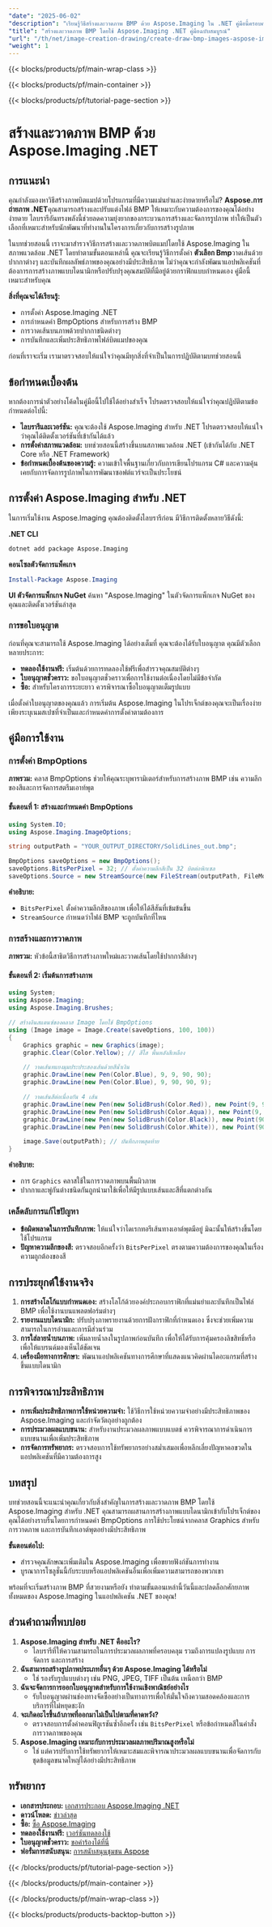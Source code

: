 ```yaml
---
"date": "2025-06-02"
"description": "เรียนรู้วิธีสร้างและวาดภาพ BMP ด้วย Aspose.Imaging ใน .NET คู่มือนี้ครอบคลุมถึงการตั้งค่า การกำหนดค่า เทคนิคการวาดภาพ และการเพิ่มประสิทธิภาพสำหรับนักพัฒนา"
"title": "สร้างและวาดภาพ BMP โดยใช้ Aspose.Imaging .NET คู่มือฉบับสมบูรณ์"
"url": "/th/net/image-creation-drawing/create-draw-bmp-images-aspose-imaging-net/"
"weight": 1
---
```


{{< blocks/products/pf/main-wrap-class >}}

{{< blocks/products/pf/main-container >}}

{{< blocks/products/pf/tutorial-page-section >}}
# สร้างและวาดภาพ BMP ด้วย Aspose.Imaging .NET

## การแนะนำ
คุณกำลังมองหาวิธีสร้างภาพบิตแมปด้วยโปรแกรมที่มีความแม่นยำและง่ายดายหรือไม่? **Aspose.การถ่ายภาพ .NET**คุณสามารถสร้างและปรับแต่งไฟล์ BMP ให้เหมาะกับความต้องการของคุณได้อย่างง่ายดาย ไลบรารีอันทรงพลังนี้ช่วยลดความยุ่งยากของกระบวนการสร้างและจัดการรูปภาพ ทำให้เป็นตัวเลือกที่เหมาะสำหรับนักพัฒนาที่ทำงานในโครงการเกี่ยวกับการสร้างรูปภาพ

ในบทช่วยสอนนี้ เราจะมาสำรวจวิธีการสร้างและวาดภาพบิตแมปโดยใช้ Aspose.Imaging ในสภาพแวดล้อม .NET โดยทำตามขั้นตอนเหล่านี้ คุณจะเรียนรู้วิธีการตั้งค่า **ตัวเลือก Bmp**วาดเส้นด้วยปากกาต่างๆ และบันทึกผลลัพธ์ภาพของคุณอย่างมีประสิทธิภาพ ไม่ว่าคุณจะกำลังพัฒนาแอปพลิเคชันที่ต้องการการสร้างภาพแบบไดนามิกหรือปรับปรุงคุณสมบัติที่มีอยู่ด้วยกราฟิกแบบกำหนดเอง คู่มือนี้เหมาะสำหรับคุณ

**สิ่งที่คุณจะได้เรียนรู้:**
- การตั้งค่า Aspose.Imaging .NET
- การกำหนดค่า BmpOptions สำหรับการสร้าง BMP
- การวาดเส้นบนภาพด้วยปากกาชนิดต่างๆ
- การบันทึกและเพิ่มประสิทธิภาพไฟล์บิตแมปของคุณ

ก่อนที่เราจะเริ่ม เรามาตรวจสอบให้แน่ใจว่าคุณมีทุกสิ่งที่จำเป็นในการปฏิบัติตามบทช่วยสอนนี้

## ข้อกำหนดเบื้องต้น
หากต้องการนำตัวอย่างโค้ดในคู่มือนี้ไปใช้ได้อย่างสำเร็จ โปรดตรวจสอบให้แน่ใจว่าคุณปฏิบัติตามข้อกำหนดต่อไปนี้:

- **ไลบรารีและเวอร์ชัน:** คุณจะต้องใช้ Aspose.Imaging สำหรับ .NET โปรดตรวจสอบให้แน่ใจว่าคุณได้ติดตั้งเวอร์ชันที่เข้ากันได้แล้ว
- **การตั้งค่าสภาพแวดล้อม:** บทช่วยสอนนี้สร้างขึ้นบนสภาพแวดล้อม .NET (เข้ากันได้กับ .NET Core หรือ .NET Framework)
- **ข้อกำหนดเบื้องต้นของความรู้:** ความเข้าใจพื้นฐานเกี่ยวกับการเขียนโปรแกรม C# และความคุ้นเคยกับการจัดการรูปภาพในการพัฒนาซอฟต์แวร์จะเป็นประโยชน์

## การตั้งค่า Aspose.Imaging สำหรับ .NET
ในการเริ่มใช้งาน Aspose.Imaging คุณต้องติดตั้งไลบรารีก่อน มีวิธีการติดตั้งหลายวิธีดังนี้:

**.NET CLI**
```bash
dotnet add package Aspose.Imaging
```

**คอนโซลตัวจัดการแพ็คเกจ**
```powershell
Install-Package Aspose.Imaging
```

**UI ตัวจัดการแพ็กเกจ NuGet**
ค้นหา "Aspose.Imaging" ในตัวจัดการแพ็กเกจ NuGet ของคุณและติดตั้งเวอร์ชันล่าสุด

### การขอใบอนุญาต
ก่อนที่คุณจะสามารถใช้ Aspose.Imaging ได้อย่างเต็มที่ คุณจะต้องได้รับใบอนุญาต คุณมีตัวเลือกหลายประการ:
- **ทดลองใช้งานฟรี:** เริ่มต้นด้วยการทดลองใช้ฟรีเพื่อสำรวจคุณสมบัติต่างๆ
- **ใบอนุญาตชั่วคราว:** ขอใบอนุญาตชั่วคราวเพื่อการใช้งานต่อเนื่องโดยไม่มีข้อจำกัด
- **ซื้อ:** สำหรับโครงการระยะยาว ควรพิจารณาซื้อใบอนุญาตเต็มรูปแบบ

เมื่อตั้งค่าใบอนุญาตของคุณแล้ว การเริ่มต้น Aspose.Imaging ในโปรเจ็กต์ของคุณจะเป็นเรื่องง่าย เพียงระบุเนมสเปซที่จำเป็นและกำหนดค่าการตั้งค่าตามต้องการ

## คู่มือการใช้งาน
### การตั้งค่า BmpOptions
**ภาพรวม:**
คลาส BmpOptions ช่วยให้คุณระบุพารามิเตอร์สำหรับการสร้างภาพ BMP เช่น ความลึกของสีและการจัดการสตรีมเอาท์พุต

#### ขั้นตอนที่ 1: สร้างและกำหนดค่า BmpOptions
```csharp
using System.IO;
using Aspose.Imaging.ImageOptions;

string outputPath = "YOUR_OUTPUT_DIRECTORY/SolidLines_out.bmp";

BmpOptions saveOptions = new BmpOptions();
saveOptions.BitsPerPixel = 32; // ตั้งค่าความลึกสีเป็น 32 บิตต่อพิกเซล
saveOptions.Source = new StreamSource(new FileStream(outputPath, FileMode.Create));
```
**คำอธิบาย:**
- `BitsPerPixel` ตั้งค่าความลึกสีของภาพ เพื่อให้ได้สีสันที่เข้มข้นขึ้น
- `StreamSource` กำหนดว่าไฟล์ BMP จะถูกบันทึกที่ไหน

### การสร้างและการวาดภาพ
**ภาพรวม:**
หัวข้อนี้สาธิตวิธีการสร้างภาพใหม่และวาดเส้นโดยใช้ปากกาสีต่างๆ

#### ขั้นตอนที่ 2: เริ่มต้นการสร้างภาพ
```csharp
using System;
using Aspose.Imaging;
using Aspose.Imaging.Brushes;

// สร้างอินสแตนซ์ของคลาส Image โดยใช้ BmpOptions
using (Image image = Image.Create(saveOptions, 100, 100))
{
    Graphics graphic = new Graphics(image);
    graphic.Clear(Color.Yellow); // สีใส พื้นหลังสีเหลือง

    // วาดเส้นทแยงมุมประประสองเส้นด้วยสีน้ำเงิน
    graphic.DrawLine(new Pen(Color.Blue), 9, 9, 90, 90);
    graphic.DrawLine(new Pen(Color.Blue), 9, 90, 90, 9);

    // วาดเส้นสีต่อเนื่องกัน 4 เส้น
    graphic.DrawLine(new Pen(new SolidBrush(Color.Red)), new Point(9, 9), new Point(9, 90));
    graphic.DrawLine(new Pen(new SolidBrush(Color.Aqua)), new Point(9, 90), new Point(90, 90));
    graphic.DrawLine(new Pen(new SolidBrush(Color.Black)), new Point(90, 90), new Point(90, 9));
    graphic.DrawLine(new Pen(new SolidBrush(Color.White)), new Point(90, 9), new Point(9, 9));

    image.Save(outputPath); // บันทึกภาพสุดท้าย
}
```
**คำอธิบาย:**
- การ `Graphics` คลาสใช้ในการวาดภาพบนพื้นผิวภาพ
- ปากกาและพู่กันต่างชนิดกันถูกนำมาใช้เพื่อให้มีรูปแบบเส้นและสีที่แตกต่างกัน

### เคล็ดลับการแก้ไขปัญหา
- **ข้อผิดพลาดในการบันทึกภาพ:** ให้แน่ใจว่าไดเรกทอรีเส้นทางเอาต์พุตมีอยู่ มิฉะนั้นให้สร้างขึ้นโดยใช้โปรแกรม
- **ปัญหาความลึกของสี:** ตรวจสอบอีกครั้งว่า `BitsPerPixel` ตรงตามความต้องการของคุณในเรื่องความถูกต้องของสี

## การประยุกต์ใช้งานจริง
1. **การสร้างโลโก้แบบกำหนดเอง:**
   สร้างโลโก้ด้วยองค์ประกอบกราฟิกที่แม่นยำและบันทึกเป็นไฟล์ BMP เพื่อใช้งานบนแพลตฟอร์มต่างๆ
2. **รายงานแบบไดนามิก:**
   ปรับปรุงภาพรายงานด้วยการฝังกราฟิกที่กำหนดเอง ซึ่งจะช่วยเพิ่มความสามารถในการอ่านและการมีส่วนร่วม
3. **การใส่ลายน้ำบนภาพ:**
   เพิ่มลายน้ำลงในรูปภาพก่อนบันทึก เพื่อให้ได้รับการคุ้มครองลิขสิทธิ์หรือเพื่อให้แบรนด์มองเห็นได้ชัดเจน
4. **เครื่องมือทางการศึกษา:**
   พัฒนาแอปพลิเคชันทางการศึกษาที่แสดงแนวคิดผ่านไดอะแกรมที่สร้างขึ้นแบบไดนามิก

## การพิจารณาประสิทธิภาพ
- **การเพิ่มประสิทธิภาพการใช้หน่วยความจำ:** ใช้วิธีการใช้หน่วยความจำอย่างมีประสิทธิภาพของ Aspose.Imaging และกำจัดวัตถุอย่างถูกต้อง
- **การประมวลผลแบบขนาน:** สำหรับงานประมวลผลภาพแบบแบตช์ ควรพิจารณาการดำเนินการแบบขนานเพื่อเพิ่มประสิทธิภาพ
- **การจัดการทรัพยากร:** ตรวจสอบการใช้ทรัพยากรอย่างสม่ำเสมอเพื่อหลีกเลี่ยงปัญหาคอขวดในแอปพลิเคชันที่มีความต้องการสูง

## บทสรุป
บทช่วยสอนนี้จะแนะนำคุณเกี่ยวกับสิ่งสำคัญในการสร้างและวาดภาพ BMP โดยใช้ Aspose.Imaging สำหรับ .NET คุณสามารถผสานการสร้างภาพแบบไดนามิกเข้ากับโปรเจ็กต์ของคุณได้อย่างราบรื่นโดยการกำหนดค่า BmpOptions การใช้ประโยชน์จากคลาส Graphics สำหรับการวาดภาพ และการบันทึกเอาต์พุตอย่างมีประสิทธิภาพ

**ขั้นตอนต่อไป:**
- สำรวจคุณลักษณะเพิ่มเติมใน Aspose.Imaging เพื่อขยายฟังก์ชันการทำงาน
- บูรณาการโซลูชั่นนี้กับระบบหรือแอปพลิเคชันอื่นเพื่อเพิ่มความสามารถของพวกเขา

พร้อมที่จะเริ่มสร้างภาพ BMP ที่สวยงามหรือยัง ทำตามขั้นตอนเหล่านี้วันนี้และปลดล็อกศักยภาพทั้งหมดของ Aspose.Imaging ในแอปพลิเคชัน .NET ของคุณ!

## ส่วนคำถามที่พบบ่อย
1. **Aspose.Imaging สำหรับ .NET คืออะไร?**
   - ไลบรารีที่ให้ความสามารถในการประมวลผลภาพที่ครอบคลุม รวมถึงการแปลงรูปแบบ การจัดการ และการสร้าง
2. **ฉันสามารถสร้างรูปภาพประเภทอื่นๆ ด้วย Aspose.Imaging ได้หรือไม่**
   - ใช่ รองรับรูปแบบต่างๆ เช่น PNG, JPEG, TIFF เป็นต้น เหนือกว่า BMP
3. **ฉันจะจัดการการออกใบอนุญาตสำหรับการใช้งานเชิงพาณิชย์อย่างไร**
   - รับใบอนุญาตผ่านช่องทางจัดซื้ออย่างเป็นทางการเพื่อให้มั่นใจถึงความสอดคล้องและการบริการที่ไม่หยุดชะงัก
4. **จะเกิดอะไรขึ้นถ้าภาพที่ออกมาไม่เป็นไปตามที่คาดหวัง?**
   - ตรวจสอบการตั้งค่าคอนฟิกูเรชันซ้ำอีกครั้ง เช่น `BitsPerPixel` หรือข้อกำหนดสีในคำสั่งการวาดภาพของคุณ
5. **Aspose.Imaging เหมาะกับการประมวลผลภาพปริมาณสูงหรือไม่**
   - ใช่ แต่ควรปรับการใช้ทรัพยากรให้เหมาะสมและพิจารณาประมวลผลแบบขนานเพื่อจัดการกับชุดข้อมูลขนาดใหญ่ได้อย่างมีประสิทธิภาพ

## ทรัพยากร
- **เอกสารประกอบ:** [เอกสารประกอบ Aspose.Imaging .NET](https://reference.aspose.com/imaging/net/)
- **ดาวน์โหลด:** [ข่าวล่าสุด](https://releases.aspose.com/imaging/net/)
- **ซื้อ:** [ซื้อ Aspose.Imaging](https://purchase.aspose.com/buy)
- **ทดลองใช้งานฟรี:** [เวอร์ชันทดลองใช้](https://releases.aspose.com/imaging/net/)
- **ใบอนุญาตชั่วคราว:** [ขอคำร้องได้ที่นี่](https://purchase.aspose.com/temporary-license/)
- **ฟอรั่มการสนับสนุน:** [การสนับสนุนชุมชน Aspose](https://forum.aspose.com/c/imaging/10)

{{< /blocks/products/pf/tutorial-page-section >}}

{{< /blocks/products/pf/main-container >}}

{{< /blocks/products/pf/main-wrap-class >}}

{{< blocks/products/products-backtop-button >}}